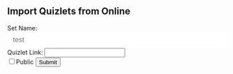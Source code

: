 <h2>Import Quizlets from Online</h2>
<ul class="import" id="import"></ul>

<style>
  .form-control{
    display:block;width:100%;
    padding:.375rem .75rem;
    font-size:1rem;
    font-weight:400;
    line-height:1.5;
    color:black;
    background-color:white;
    background-clip:padding-box;
    border:1px solid white;
    -webkit-appearance:none;
    -moz-appearance:none;
    appearance:none;
    border-radius:.375rem;
    transition:border-color .15s ease-in-out,box-shadow .15s ease-in-out;
  }
</style>



<form id="import-quizlet">
	<label for="setName">Set Name:</label>
  <input type="text" id="setName" name = "setName" class="form-control" placeholder="test">
  <label>Quizlet Link:
    <input type="text" id="enter-link" name="enter-link">
  </label><br>
  <input type="checkbox" id="public-check" name="public-check">Public
  <button type="button" id="submit-set-button">Submit</button>
	
</form>


<script>
  const flashcardSet = document.getElementById("import-quizlet");
  const setLink = document.getElementById("enter-link");
  const publicCheck = document.getElementById("public-check");
  
  document.getElementById("submit-set-button").onclick = (e) => {
	  e.preventDefault()
    const flashcardSet = { email: "rohanj2006@gmail.com", password: "password", id: setLink.value.split("quizlet.com/").splice(-1)[0].split("/")[0]};

    var url = "http://localhost:8085/api/flashcard/getQuizlet";
    const options = {
            method: 'POST', // *GET, POST, PUT, DELETE, etc.
            headers: {
            'Content-Type': 'application/json'
            // 'Content-Type': 'application/x-www-form-urlencoded',
            },
            body: JSON.stringify(flashcardSet) // body data type must match "Content-Type" header
        };
        fetch(url, options).then(response => {

            response.json().then(data => {
				const input = data;
				const output = [];

				for (const key in input) {
				  const value = input[key];
				  output.push({front: key, back: value});
				}

				console.log(output);
				const flashcardData = { email: "rohanj2006@gmail.com", password: "password", name: document.getElementById("setName").value, isPublic: publicCheck.checked, flashcards: output};
				const flashcardsJson = JSON.stringify(flashcardData);
				console.log(flashcardsJson);

				var url = "https://csa-backend.rohanj.dev/api/flashcard/createFlashcardSet";
				const options = {
					method: 'POST', // *GET, POST, PUT, DELETE, etc.
					headers: {
					'Content-Type': 'application/json'
					// 'Content-Type': 'application/x-www-form-urlencoded',
					},
					body: flashcardsJson // body data type must match "Content-Type" header
				};
				fetch(url, options).then(response => {

					response.json().then(data => {
					console.log(data);
					window.location = `/flashcard.html?id=` + data.id;
					})
				})

				.catch(err => {
					console.log("Error: " + err);
				})
			})
        })
        .catch(err => {
            console.log("Error: " + err);
        })
  }
</script>
